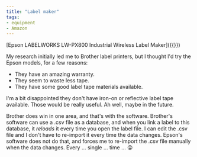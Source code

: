 ```yaml
---
title: "Label maker"
tags:
- equipment
- Amazon
---
```

[Epson LABELWORKS LW-PX800 Industrial Wireless Label Maker]({{<amazon B08JRJVL6P>}})

My research initially led me to Brother label printers, but I thought I'd try the Epson models, for a few reasons:
- They have an amazing warranty.
- They seem to waste less tape.
- They have some good label tape materials available.

I'm a bit disappointed they don't have iron-on or reflective label tape available. Those would be really useful. Ah well, maybe in the future.

Brother does win in one area, and that's with the software. Brother's software can use a .csv file as a database, and when you link a label to this database, it *reloads* it every time you open the label file. I can edit the .csv file and I don't have to re-import it every time the data changes. Epson's software does not do that, and forces me to re-import the .csv file manually when the data changes. Every ... single ... time ... 😛